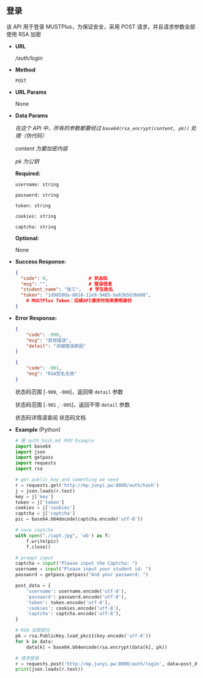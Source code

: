 ## **登录**

  该 API 用于登录 MUSTPlus，为保证安全，采用 POST 请求，并且请求参数全部使用 RSA 加密

- **URL**

  _/auth/login_

- **Method**

  `POST`

- **URL Params**

  None

- **Data Params**

   _在这个 API 中，所有的参数都要经过 `base64(rsa_encrypt(content, pk))` 处理（伪代码）_

   _content 为要加密内容_

   _pk 为公钥_

   **Required:**

   `username: string`

   `password: string`

   `token: string`

   `cookies: string`

   `captcha: string`

   **Optional:**

   None

- **Success Response:**

  ```JSON
  {
  	"code": 0,     	         # 状态码
  	"msg": "",     	         # 错误信息
  	"student_name": "张三",   # 学生姓名
  	"token": "1d98580a-8810-11e9-9405-be63b5b3b608",
      # MUSTPlus Token：后续API请求时用来表明身份
  }
  ```
  
- **Error Response:**

  ```JSON
  {
      "code": -900,
      "msg": "其他错误",
      "detail": "详细错误原因"
  }
  ```
  
  ```JSON
  {
      "code": -901,
      "msg": "RSA签名无效"
  }
  ```
  
  状态码范围 [`-900`, `-900`]，返回带 `detail` 参数
  
  状态码范围 [`-901` , `-905`]，返回不带 `detail` 参数
  
  状态码详情请查阅 状态码文档
  
- **Example** (Python)

   ```python
   # 接 auth_hash.md 中的 Example
   import base64
   import json
   import getpass
   import requests
   import rsa
   
   # get public_key and something we need
   r = requests.get('http://mp.junyi.pw:8000/auth/hash')
   j = json.loads(r.text)
   key = j['key']
   token = j['token']
   cookies = j['cookies']
   captcha = j['captcha']
   pic = base64.b64decode(captcha.encode('utf-8'))
   
   # save captcha
   with open("./capt.jpg", 'wb') as f:
       f.write(pic)
       f.close()
   
   # prompt input
   captcha = input("Please input the Captcha: ")
   username = input("Please input your student id: ")
   password = getpass.getpass("And your password: ")
   
   post_data = {
       'username': username.encode('utf-8'),
       'password': password.encode('utf-8'),
       'token': token.encode('utf-8'),
       'cookies': cookies.encode('utf-8'),
       'captcha': captcha.encode('utf-8'),
   }
   
   # RSA 加密部分
   pk = rsa.PublicKey.load_pkcs1(key.encode('utf-8'))
   for k in data:
       data[k] = base64.b64encode(rsa.encrypt(data[k], pk))
   
   # 请求登录
   r = requests.post('http://mp.junyi.pw:8000/auth/login', data=post_data)
   print(json.loads(r.text))
   
```
   
   

